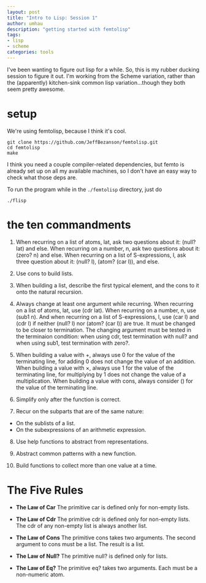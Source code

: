 ```yaml
---
layout: post
title: "Intro to Lisp: Session 1"
author: umhau
description: "getting started with femtolisp"
tags: 
- lisp
- scheme
categories: tools
---
```


I've been wanting to figure out lisp for a while.  So, this is my rubber ducking session to figure it out.  I'm working from the Scheme variation, rather than the (apparently) kitchen-sink common lisp variation...though they both seem pretty awesome.

# setup

We're using femtolisp, because I think it's cool.

    git clone https://github.com/JeffBezanson/femtolisp.git
    cd femtolisp
    make

I think you need a couple compiler-related dependencies, but femto is already set up on all my available machines, so I don't have an easy way to check what those deps are. 

To run the program while in the `./femtolisp` directory, just do

    ./flisp

# the ten commandments

1. When recurring on a list of atoms, lat, ask two questions about it: (null? lat) and else. When recurring on a number, n, ask two questions about it: (zero? n) and else.  When recurring on a list of S-expressions, l, ask three question about it: (null? l), (atom? (car l)), and else.

2. Use cons to build lists.

3. When building a list, describe the first typical element, and the cons to it onto the natural recursion.

4. Always change at least one argument while recurring. When recurring on a list of atoms, lat, use (cdr lat). When recurring on a number, n, use (sub1 n). And when recurring on a list of S-expressions, l, use (car l) and (cdr l) if neither (null? l) nor (atom? (car l)) are true. It must be changed to be closer to termination. The changing argument must be tested in the terminaion condition: when using cdr, test termination with null? and when using sub1, test termination with zero?.

5. When building a value with +, always use 0 for the value of the terminating line, for adding 0 does not change the value of an addition. When building a value with ×, always use 1 for the value of the terminating line, for multiplying by 1 does not change the value of a multiplication. When building a value with cons, always consider () for the value of the terminating line.

6. Simplify only after the function is correct.

7. Recur on the subparts that are of the same nature:
-  On the sublists of a list.
- On the subexpressions of an arithmetic expression.

8. Use help functions to abstract from representations.

9. Abstract common patterns with a new function.

10. Build functions to collect more than one value at a time.

# The Five Rules

- **The Law of Car** The primitive car is defined only for non-empty lists.

- **The Law of Cdr** The primitive cdr is defined only for non-empty lists. The cdr of any non-empty list is always another list.

- **The Law of Cons** The primitive cons takes two arguments. The second argument to cons must be a list. The result is a list.

- **The Law of Null?** The primitive null? is defined only for lists.

- **The Law of Eq?** The primitive eq? takes two arguments. Each must be a non-numeric atom.
